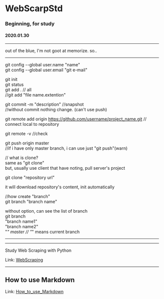 # WebScarpStd  

### Beginning, for study   
#### 2020.01.30   
--------------------------------------------------------------
out of the blue, I'm not goot at memorize. 
so..

---------------------------------------------------------------

git config --global user.name "name"     
git config --global user.email "git e-mail"   

git init   
git status   
git add . // all   
//git add "file name.extention"   

git commit -m "description" //snapshot   
//without commit nothing change. (can't use push)   

git remote add origin https://github.com/username/project_name.git // connect local to repository   

git remote -v //check   

git push origin master   
//if i have only master branch, i can use just "git push"(warn)   

// what is clone?   
same as "git clone"   
but, usually use client that have noting, pull server's project   

git clone "repository url"   

it will download repository's content, init automatically   

//how create "branch"   
git branch "branch name"   

without option, can see the list of branch   
git branch   
"branch name1"   
"branch name2"   
"*" master // "*" means current branch  

---------------------------------------------------------------
--------------------------------------------------------------

Study Web Scraping with Python

Link: [WebScraping](http://pythonstudy.xyz/python/article/403-%ED%8C%8C%EC%9D%B4%EC%8D%AC-Web-Scraping)   

* * *

How to use Markdown
-------------------   
   
Link: [How_to_use_Markdown](https://gist.github.com/ihoneymon/652be052a0727ad59601)